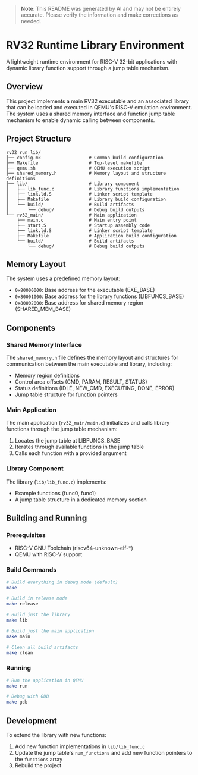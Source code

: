 > **Note**: This README was generated by AI and may not be entirely accurate. Please verify the information and make corrections as needed.

# RV32 Runtime Library Environment

A lightweight runtime environment for RISC-V 32-bit applications with dynamic library function support through a jump table mechanism.

## Overview

This project implements a main RV32 executable and an associated library that can be loaded and executed in QEMU's RISC-V emulation environment. The system uses a shared memory interface and function jump table mechanism to enable dynamic calling between components.

## Project Structure

```
rv32_run_lib/
├── config.mk                  # Common build configuration
├── Makefile                   # Top-level makefile
├── qemu.sh                    # QEMU execution script
├── shared_memory.h            # Memory layout and structure definitions
├── lib/                       # Library component
│   ├── lib_func.c             # Library functions implementation
│   ├── link.ld.S              # Linker script template
│   ├── Makefile               # Library build configuration
│   └── build/                 # Build artifacts
│       └── debug/             # Debug build outputs
└── rv32_main/                 # Main application
    ├── main.c                 # Main entry point
    ├── start.S                # Startup assembly code
    ├── link.ld.S              # Linker script template
    ├── Makefile               # Application build configuration
    └── build/                 # Build artifacts
        └── debug/             # Debug build outputs
```

## Memory Layout

The system uses a predefined memory layout:

- `0x80000000`: Base address for the executable (EXE_BASE)
- `0x80001000`: Base address for the library functions (LIBFUNCS_BASE)
- `0x80002000`: Base address for shared memory region (SHARED_MEM_BASE)

## Components

### Shared Memory Interface

The `shared_memory.h` file defines the memory layout and structures for communication between the main executable and library, including:

- Memory region definitions
- Control area offsets (CMD, PARAM, RESULT, STATUS)
- Status definitions (IDLE, NEW_CMD, EXECUTING, DONE, ERROR)
- Jump table structure for function pointers

### Main Application

The main application (`rv32_main/main.c`) initializes and calls library functions through the jump table mechanism:

1. Locates the jump table at LIBFUNCS_BASE
2. Iterates through available functions in the jump table
3. Calls each function with a provided argument

### Library Component

The library (`lib/lib_func.c`) implements:

- Example functions (func0, func1)
- A jump table structure in a dedicated memory section

## Building and Running

### Prerequisites

- RISC-V GNU Toolchain (riscv64-unknown-elf-*)
- QEMU with RISC-V support

### Build Commands

```bash
# Build everything in debug mode (default)
make

# Build in release mode
make release

# Build just the library
make lib

# Build just the main application
make main

# Clean all build artifacts
make clean
```

### Running

```bash
# Run the application in QEMU
make run

# Debug with GDB
make gdb
```

## Development

To extend the library with new functions:

1. Add new function implementations in `lib/lib_func.c`
2. Update the jump table's `num_functions` and add new function pointers to the `functions` array
3. Rebuild the project